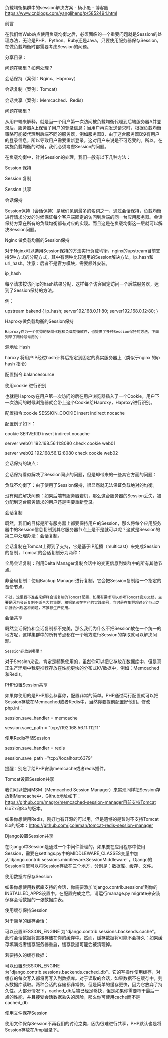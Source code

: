 负载均衡集群中的session解决方案 - 杨小愚 - 博客园 https://www.cnblogs.com/yangliheng/p/5852494.html

前言

在我们给Web站点使用负载均衡之后，必须面临的一个重要问题就是Session的处理办法，无论是PHP、Python、Ruby还是Java，只要使用服务器保存Session，在做负载均衡时都需要考虑Session的问题。

 

分享目录：

问题在哪里？如何处理？

会话保持（案例：Nginx、Haproxy）

会话复制（案例：Tomcat）

会话共享（案例：Memcached、Redis）

 

 

 

问题在哪里？

从用户端来解释，就是当一个用户第一次访问被负载均衡代理到后端服务器A并登录后，服务器A上保留了用户的登录信息；当用户再次发送请求时，根据负载均衡策略可能被代理到后端不同的服务器，例如服务器B，由于这台服务器B没有用户的登录信息，所以导致用户需要重新登录。这对用户来说是不可忍受的。所以，在实施负载均衡的时候，我们必须考虑Session的问题。

在负载均衡中，针对Session的处理，我们一般有以下几种方法：

Session 保持

Session 复制

Session 共享

 
会话保持
 

Session保持（会话保持）是我们见到最多的名词之一，通过会话保持，负载均衡进行请求分发的时候保证每个客户端固定的访问到后端的同一台应用服务器。会话保持方案在所有的负载均衡都有对应的实现。而且这是在负载均衡这一层就可以解决Session问题。

Nginx 做负载均衡的Session保持

对于Nginx可以选用Session保持的方法实行负载均衡，nginx的upstream目前支持5种方式的分配方式，其中有两种比较通用的Session解决方法，ip_hash和url_hash。注意：后者不是官方模块，需要额外安装。

ip_hash

每个请求按访问ip的hash结果分配，这样每个访客固定访问一个后端服务器，达到了Session保持的方法。

例：

upstream bakend {
   ip_hash;
   server192.168.0.11:80;
   server192.168.0.12:80;
 }

 

Haproxy做负载均衡的Session保持

    Haproxy作为一个优秀的反向代理和负载均衡软件，也提供了多种Session保持的方法，下面列举了两种最常用的：

源地址 Hash

haroxy 将用户IP经过hash计算后指定到固定的真实服务器上（类似于nginx 的ip hash 指令）

配置指令:balancesource

 

使用cookie 进行识别 

也就是Haproxy在用户第一次访问的后在用户浏览器插入了一个Cookie，用户下一次访问的时候浏览器就会带上这个Cookie给Haproxy，Haproxy进行识别。

配置指令:cookie  SESSION_COOKIE  insert indirect nocache

配置例子如下：

cookie SERVERID insert indirect nocache

server web01 192.168.56.11:8080 check cookie web01

server web02 192.168.56.12:8080 check cookie web02

 

会话保持的缺点：

会话保持看似解决了Session同步的问题，但是却带来的一些其它方面的问题：

负载不均衡了：由于使用了Session保持，很显然就无法保证负载绝对的均衡。

没有彻底解决问题：如果后端有服务器宕机，那么这台服务器的Session丢失，被分配到这台服务请求的用户还是需要重新登录。

 
会话复制
 
 

既然，我们的目标是所有服务器上都要保持用户的Session，那么将每个应用服务器中的Session信息复制到其它服务器节点上是不是就可以呢？这就是Session的第二中处理办法：会话复制。

  会话复制在Tomcat上得到了支持，它是基于IP组播（multicast）来完成Session的复制，Tomcat的会话复制分为两种：

全局会话复制：利用Delta Manager复制会话中的变更信息到集群中的所有其他节点。

非全局复制：使用Backup Manager进行复制，它会把Session复制给一个指定的备份节点。

    不过，这里我不准备来解释会话复制的Tomcat配置，如果有需求可以参考Tomcat官方文档，主要是因为会话复制不适合大的集群。根据笔者在生产的实践案例，当时是在集群超过6个节点之后就会出现各种问题，不推荐生产使用。

 

会话共享
 
既然会话保持和会话复制都不完美，那么我们为什么不把Session放在一个统一的地方呢，这样集群中的所有节点都在一个地方进行Session的存取就可以解决问题。

    Session存放到哪里？

对于Session来说，肯定是频繁使用的，虽然你可以把它存放在数据库中，但是真正生产环境中我更推荐存放在性能更快的分布式KV数据中，例如：Memcached和Redis。

 

PHP设置Session共享

如果你使用的是PHP那么恭喜你，配置非常的简单。PHP通过两行配置就可以把Session存放在Memcached或者Redis中，当然你要提前配置好他们。修改php.ini：

session.save_handler = memcache

session.save_path = "tcp://192.168.56.11:11211"

使用Redis存储Session

session.save_handler = redis

session.save_path ="tcp://localhost:6379"

提醒：别忘了给PHP安装memcache或者redis插件。

 

Tomcat设置Session共享

我们可以使用MSM（Memcached Session Manager）来实现同样把Session存放到Memcache中，GIthub地址如下：https://github.com/magro/memcached-session-manager目前支持Tomcat 6.x7.x和8.x的版本。

如果你想使用Redis，刚好也有开源的可以用，但是遗憾的是暂时不支持Tomcat 8.x的版本：https://github.com/jcoleman/tomcat-redis-session-manager

 

Django设置Session共享

在Django中Session是通过一个中间件管理的。如果要在应用程序中使用Session，需要在settings.py中的MIDDLEWARE_CLASSES变量中加入’django.contrib.sessions.middleware.SessionMiddleware’ 。Django的Session引擎可以将Session存放在三个地方，分别是：数据库、缓存、文件。

使用数据库保存Session

如果你想使用数据库支持的会话，你需要添加'django.contrib.sessions'到你的INSTALLED_APPS设置中。在配置完成之后，请运行manage.py migrate来安装保存会话数据的一张数据库表。

使用缓存保持Session

对于简单的缓存会话：

可以设置SESSION_ENGINE 为"django.contrib.sessions.backends.cache"。此时会话数据将直接存储在你的缓存中。然而，缓存数据将可能不会持久：如果缓存填满或者缓存服务器重启，缓存数据可能会被清理掉。

  若要持久的缓存数据：

可以设置SESSION_ENGINE为"django.contrib.sessions.backends.cached_db"。它的写操作使用缓存，对缓存的每次写入都将再写入到数据库。对于读取的会话，如果数据不在缓存中，则从数据库读取。两种会话的存储都非常快，但是简单的缓存更快，因为它放弃了持久性。大部分情况下，cached_db后端已经足够快，但是如果你需要榨干最后一点的性能，并且接受会话数据丢失的风险，那么你可使用cache而不是cached_db

使用文件保存Session

使用文件保存Session不再我们的讨论之类，因为很难进行共享，PHP默认也是将Session存放在/tmp目录下。